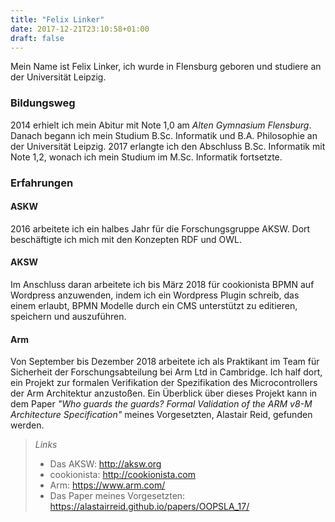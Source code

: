 ```yaml
---
title: "Felix Linker"
date: 2017-12-21T23:10:58+01:00
draft: false
---
```


Mein Name ist Felix Linker, ich wurde in Flensburg geboren und studiere an der Universität Leipzig.

### Bildungsweg

2014 erhielt ich mein Abitur mit Note 1,0 am *Alten Gymnasium Flensburg*.
Danach begann ich mein Studium B.Sc. Informatik und B.A. Philosophie an der Universität Leipzig.
2017 erlangte ich den Abschluss B.Sc. Informatik mit Note 1,2, wonach ich mein Studium im M.Sc. Informatik fortsetzte.

### Erfahrungen

#### ASKW

2016 arbeitete ich ein halbes Jahr für die Forschungsgruppe AKSW.
Dort beschäftigte ich mich mit den Konzepten RDF und OWL.

#### AKSW

Im Anschluss daran arbeitete ich bis März 2018 für cookionista BPMN auf Wordpress anzuwenden, indem ich ein Wordpress Plugin schreib, das einem erlaubt, BPMN Modelle durch ein CMS unterstützt zu editieren, speichern und auszuführen.

#### Arm

Von September bis Dezember 2018 arbeitete ich als Praktikant im Team für Sicherheit der Forschungsabteilung bei Arm Ltd in Cambridge.
Ich half dort, ein Projekt zur formalen Verifikation der Spezifikation des Microcontrollers der Arm Architektur anzustoßen.
Ein Überblick über dieses Projekt kann in dem Paper _"Who guards the guards? Formal Validation of the ARM v8-M Architecture Specification"_ meines Vorgesetzten, Alastair Reid, gefunden werden.

> _Links_
>
> * Das AKSW: http://aksw.org
> * cookionista: http://cookionista.com
> * Arm: https://www.arm.com/
> * Das Paper meines Vorgesetzten: https://alastairreid.github.io/papers/OOPSLA_17/
